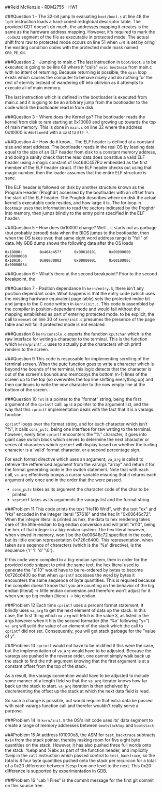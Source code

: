 ##Reid McKenzie - RDM2755 - HW1

###Question 1 - The 32-bit jump
In evaluating `boot/boot.s` at line 48 the `lgdt` instruction loads a hard-coded
redrglobal descriptor table. The provided GDT doesn't do much, the addresses 
mapping it creates is the same as the hardware address mapping. However, it's 
required to mark the `.code32` segment of the file as executable in protected 
mode. The actual shift from raw to protected mode occurs on line 51 when `cr0`
is set by oring the existing condition codes with the protected mode mask named
`CR0_PE_ON`. 

###Question 2 - Jumping to main.c
The last instruction in `boot/boot.s` to be executed is going to be line 69 
where it "calls" `void bootmain` from main.c with no intent of returning.
Because returning is possible, the `spin` loop exists which causes the computer
to behave nicely and do nothing for the rest of eternity instead of wandering
off into oblivion as it attempts to execute all of main memory.

The last instruction which is defined in the bootloader is executed from main.c
and it is going to be an arbitrary jump from the bootloader to the code which
the bootloader read in from disk.

###Question 3 - Where does the Kernel go?
The bootloader reads the kernel from disk to ram starting at 0x10000 and growing
up towards the top of main memory. This is done in `main.c` on line 32 where the
address 0x10000 is `#define`ed with a cast to `Elf *`. 

###Question 4 - How do it know...
The ELF header is defined at a constant size and start address. The bootloader
reads in the real OS by loading data equal to the size of an ELF header from
disk to a constant memory address, and doing a sanity check that the read data
does constitue a valid ELF header using a magic constant of 0x464C457FU embedded
as the first member of the ELF header struct. If the ELF header checks out using
that magic number, then the loader assumes that the entire ELF structure is 
sane.

The ELF header is followed on disk by another structure known as the Program 
Header (Proghdr) accessed by the bootloader with an offset from the start of the
ELF header. The Proghdr describes where on disk the actual kernel's executable 
code resides, and how large it is. The for loop in `bootmain` uses that 
information to read the sectors indicated by the Proghdr into memory, then jumps
blindly to the entry point specified in the ELF header.

###Question 5 - How does 0x10000 change?
Well... it starts out as garbage (but probably zeroed) data when the BIOS jumps
to the bootloader, then when the OS takes over, that same eight word address 
range is "full" of data. My GDB dump shows the following data after the OS loads

    0x10000:        0x464c457f      0x00010101      0x00000000      0x00000000
    0x10010:        0x00030002      0x00000001      0x0010000c      0x00000034

###Question 6 - What's there at the second breakpoint?
Prior to the second breakpoint, the 

###Question 7 - Position dependance
In `kern/entry.S`, there isn't any position dependant code. What happens is that
the entry code (which uses the existing hardware equivalent page table) sets the
protected mdoe bit and jumps to the C code written in `kern/init.c`. This code 
is assembled by the compiler in position-dependant mode and would fail without 
the mapping established as part of entering protected mode. to be explicit, the
call to `memset` on line 30 of `kern/init.c` presumes the presence of the page
table and will fail if protected mode is not enabled.

###Question 8
`kern/console.c` exports the function `cputchar` which is the raw interface for
writing a character to the terminal. This is the function which `kern/printf.c`
uses to actually put the characters which printf renders to the screen.

###Question 9
This code is resposable for implementing scrolling of the terminal screen. When
the putc function goes to write a character which is beyond the bounds of the
terminal, this logic detects that the character is out of the screen's bounds 
and memcopys the bottom (n-1) lines of the screen up to the top (so overwrites 
the top line shifting everything up) and then continues to write the new 
character to the now empty line at the bottom of the screen.

###Question 10
`fmt` is a pointer to the "format" string, being the first argument of the
`cprintf` call. `ap` is a pointer to the argument list, and the way that this
`cprintf` implementation deals with the fact that it is a varargs function.

`cprintf` loops over the format string, and for each character which isn't "%",
it calls `cons_putc`, being one interface for raw writing to the terminal.
however, every time `cprintf` encounters the "%" character, it goes into giant 
case switch block which serves to determine the next character or series of 
characters which `cprintf` will display based on whether the trailing character 
is a 'valid' format character, or a second percentage sign.

For each format directive which uses an argument, `va_arg` is called to 
retreive the refferenced argument from the varargs "array" and return it for the
format generating code in the switch statement. Note that with each call, 
`va_arg` effectively bumps a cursor variable ensuring that it returns each 
argument only once and in the order that the were passed.

 - `cons_putc` takes as its argument the character code of the char to be 
   printed
 - `vcprintf` takes as its arguments the varargs list and the format string

###Problem 11
This code prints the text "He110 Wrld", with the text "ex" and "rks" encoded in 
the integer literal "57616" and the hex lit "0x00646c72". When the integer 
literal is printed as hex, the data to hex rendering takes care of the 
little-endian to big endian conversion and will print "e110", being the hex of 
that integer in a big-endian system. The hex literal however, when viewed in 
memory, won't be the 0x00646c72 specified in the code, but its little endian 
representation 0x726c6400. This representation, when taken as a seqence of 
characters (which is the '%s' directive), is the sequence {'r' 'l' 'd' '\0'}.

If this code were compiled to a big-endian system, then in order for the 
provided code snippet to print the same text, the hex literal used to generate 
the "e110" would have to be re-ordered by bytes to become 0x726c6400 so that 
when `cprintf` accesses the word by bytes it encounters the same sequence of 
byte quantities. This is required because the compiler doesn't know that you are
counting on the behavior of the big endian (literal) -> little endian conversion
and therefore won't adjust for it when you go big endian (literal) -> big 
endian.

###Problem 12
Each time `cprintf` uses a percent format statement, it blindly uses `va_arg` to
get the next element of data up the stack. In this case, the first thing which 
`va_arg` will fetch is the value 3, as listed in the args however when it hits 
the second formatter (the '%x' following "y=") `va_arg` will yeild the value of 
an element of the stack which the call to `cprintf` did not set. Consequently, 
you will get stack garbage for the "value of y".

###Problem 13
`cprintf` would not have to be midified if this were the case, but the 
implementation of `va_arg` would have to be adjusted. Because the varargs are 
pushed in the reverse order, one cannot simply walk back up the stack to find 
the nth argument knowing that the first argument is at a constant offset from 
the top of the stack.

As a result, the varargs convention would have to be adjusted to include some 
manner of a length field so that the `va_arg` iterator knows how far back up the
stack to start. `va_arg` iteration is then acheived by decrementing the offset 
up the stack at which the next data field is read.

So such a change is possible, but would require that extra data be passed with 
each varargs function call and therefor wouldn't really serve a purpose.

###Problem 14
In `kern/init.S` the OS's init code uses its' data segment to create a range of 
memory addresses between `bootstacktop` and `bootstack`

###Problem 15
At address f01000e8, the ASM for `test_backtrace` subtracts `0x14` from the stack
pointer, thereby making room for five eight byte quantities on the stack. 
However, it has also pushed three full words onto the stack: %ebp and %ebx as 
part of the function header, and implicitly %eip in the `call` instruction which 
passed control to `test_backtrace`, so the total is 8 four byte quantities 
pushed onto the stack per recursion for a total of a 0x20 difference between 
%esp from one level to the next. This 0x20 difference is supported by 
experimentation in GDB.

###Problem 16
"Lab 1 Files" is the commit message for the first git commit on this source 
tree.
